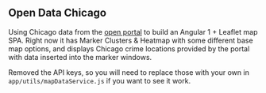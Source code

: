 ## Open Data Chicago
Using Chicago data from the [open portal](https://data.cityofchicago.org/) to build an Angular 1 + Leaflet map SPA.
Right now it has Marker Clusters & Heatmap with some different base map options, and displays Chicago crime locations provided 
by the portal with data inserted into the marker windows. 

Removed the API keys, so you will need to replace those with your own in `app/utils/mapDataService.js` if you want to see it work.
